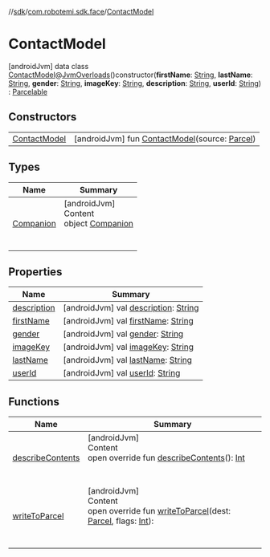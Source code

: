 //[sdk](../../../index.md)/[com.robotemi.sdk.face](../index.md)/[ContactModel](index.md)



# ContactModel  
 [androidJvm] data class [ContactModel](index.md)@[JvmOverloads](https://kotlinlang.org/api/latest/jvm/stdlib/kotlin.jvm/-jvm-overloads/index.html)()constructor(**firstName**: [String](https://kotlinlang.org/api/latest/jvm/stdlib/kotlin/-string/index.html), **lastName**: [String](https://kotlinlang.org/api/latest/jvm/stdlib/kotlin/-string/index.html), **gender**: [String](https://kotlinlang.org/api/latest/jvm/stdlib/kotlin/-string/index.html), **imageKey**: [String](https://kotlinlang.org/api/latest/jvm/stdlib/kotlin/-string/index.html), **description**: [String](https://kotlinlang.org/api/latest/jvm/stdlib/kotlin/-string/index.html), **userId**: [String](https://kotlinlang.org/api/latest/jvm/stdlib/kotlin/-string/index.html)) : [Parcelable](https://developer.android.com/reference/kotlin/android/os/Parcelable.html)   


## Constructors  
  
| | |
|---|---|
| <a name="com.robotemi.sdk.face/ContactModel/ContactModel/#android.os.Parcel/PointingToDeclaration/"></a>[ContactModel](-contact-model.md)| <a name="com.robotemi.sdk.face/ContactModel/ContactModel/#android.os.Parcel/PointingToDeclaration/"></a> [androidJvm] fun [ContactModel](-contact-model.md)(source: [Parcel](https://developer.android.com/reference/kotlin/android/os/Parcel.html))   <br>|


## Types  
  
|  Name |  Summary | 
|---|---|
| <a name="com.robotemi.sdk.face/ContactModel.Companion///PointingToDeclaration/"></a>[Companion](-companion/index.md)| <a name="com.robotemi.sdk.face/ContactModel.Companion///PointingToDeclaration/"></a>[androidJvm]  <br>Content  <br>object [Companion](-companion/index.md)  <br><br><br>|


## Properties  
  
|  Name |  Summary | 
|---|---|
| <a name="com.robotemi.sdk.face/ContactModel/description/#/PointingToDeclaration/"></a>[description](description.md)| <a name="com.robotemi.sdk.face/ContactModel/description/#/PointingToDeclaration/"></a> [androidJvm] val [description](description.md): [String](https://kotlinlang.org/api/latest/jvm/stdlib/kotlin/-string/index.html)   <br>|
| <a name="com.robotemi.sdk.face/ContactModel/firstName/#/PointingToDeclaration/"></a>[firstName](first-name.md)| <a name="com.robotemi.sdk.face/ContactModel/firstName/#/PointingToDeclaration/"></a> [androidJvm] val [firstName](first-name.md): [String](https://kotlinlang.org/api/latest/jvm/stdlib/kotlin/-string/index.html)   <br>|
| <a name="com.robotemi.sdk.face/ContactModel/gender/#/PointingToDeclaration/"></a>[gender](gender.md)| <a name="com.robotemi.sdk.face/ContactModel/gender/#/PointingToDeclaration/"></a> [androidJvm] val [gender](gender.md): [String](https://kotlinlang.org/api/latest/jvm/stdlib/kotlin/-string/index.html)   <br>|
| <a name="com.robotemi.sdk.face/ContactModel/imageKey/#/PointingToDeclaration/"></a>[imageKey](image-key.md)| <a name="com.robotemi.sdk.face/ContactModel/imageKey/#/PointingToDeclaration/"></a> [androidJvm] val [imageKey](image-key.md): [String](https://kotlinlang.org/api/latest/jvm/stdlib/kotlin/-string/index.html)   <br>|
| <a name="com.robotemi.sdk.face/ContactModel/lastName/#/PointingToDeclaration/"></a>[lastName](last-name.md)| <a name="com.robotemi.sdk.face/ContactModel/lastName/#/PointingToDeclaration/"></a> [androidJvm] val [lastName](last-name.md): [String](https://kotlinlang.org/api/latest/jvm/stdlib/kotlin/-string/index.html)   <br>|
| <a name="com.robotemi.sdk.face/ContactModel/userId/#/PointingToDeclaration/"></a>[userId](user-id.md)| <a name="com.robotemi.sdk.face/ContactModel/userId/#/PointingToDeclaration/"></a> [androidJvm] val [userId](user-id.md): [String](https://kotlinlang.org/api/latest/jvm/stdlib/kotlin/-string/index.html)   <br>|


## Functions  
  
|  Name |  Summary | 
|---|---|
| <a name="com.robotemi.sdk.face/ContactModel/describeContents/#/PointingToDeclaration/"></a>[describeContents](describe-contents.md)| <a name="com.robotemi.sdk.face/ContactModel/describeContents/#/PointingToDeclaration/"></a>[androidJvm]  <br>Content  <br>open override fun [describeContents](describe-contents.md)(): [Int](https://kotlinlang.org/api/latest/jvm/stdlib/kotlin/-int/index.html)  <br><br><br>|
| <a name="com.robotemi.sdk.face/ContactModel/writeToParcel/#android.os.Parcel#kotlin.Int/PointingToDeclaration/"></a>[writeToParcel](write-to-parcel.md)| <a name="com.robotemi.sdk.face/ContactModel/writeToParcel/#android.os.Parcel#kotlin.Int/PointingToDeclaration/"></a>[androidJvm]  <br>Content  <br>open override fun [writeToParcel](write-to-parcel.md)(dest: [Parcel](https://developer.android.com/reference/kotlin/android/os/Parcel.html), flags: [Int](https://kotlinlang.org/api/latest/jvm/stdlib/kotlin/-int/index.html)):   <br><br><br>|


